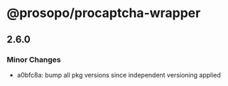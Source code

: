# @prosopo/procaptcha-wrapper

## 2.6.0

### Minor Changes

- a0bfc8a: bump all pkg versions since independent versioning applied
